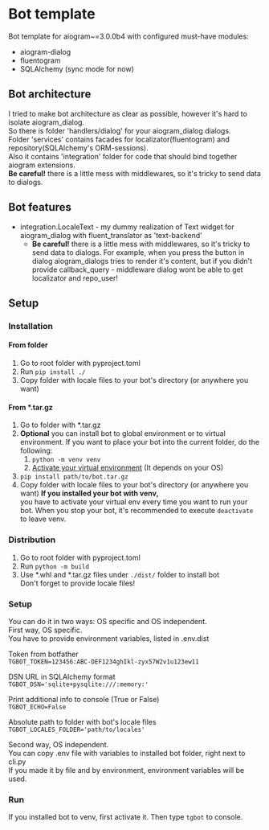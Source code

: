 # Bot template
Bot template for aiogram~=3.0.0b4 with configured must-have modules:
- aiogram-dialog
- fluentogram
- SQLAlchemy (sync mode for now)

## Bot architecture
I tried to make bot architecture as clear as possible, however it's hard to isolate aiogram_dialog.  
So there is folder 'handlers/dialog' for your aiogram_dialog dialogs.  
Folder 'services' contains facades for localizator(fluentogram) and repository(SQLAlchemy's ORM-sessions).  
Also it contains 'integration' folder for code that should bind together aiogram extensions.  
__Be careful!__ there is a little mess with middlewares, so it's tricky to send data to dialogs.

## Bot features
- integration.LocaleText - my dummy realization of Text widget for aiogram_dialog with fluent_translator as 'text-backend'
    - __Be careful!__ there is a little mess with middlewares, so it's tricky to send data to dialogs. For example, when you press the button in dialog aiogram_dialogs tries to render it's content, but if you didn't provide callback_query - middleware dialog wont be able to get localizator and repo_user!
## Setup

### Installation

#### From folder
1. Go to root folder with pyproject.toml
2. Run `pip install ./`
4. Copy folder with locale files to your bot's directory (or anywhere you want)
#### From *.tar.gz
1. Go to folder with *.tar.gz
2. __Optional__ you can install bot to global environment or to virtual environment. If you want to place your bot into the current folder, do the following:  
    1. `python -m venv venv`
    2. [Activate your virtual environment](https://docs.python.org/3/tutorial/venv.html#:~:text=Once%20you%E2%80%99ve%20created%20a%20virtual%20environment%2C%20you%20may%20activate%20it.) (It depends on your OS)
3. `pip install path/to/bot.tar.gz`
4. Copy folder with locale files to your bot's directory (or anywhere you want)
__If you installed your bot with venv,__  
you have to activate your virtual env every time you want to run your bot.
When you stop your bot, it's recommended to execute `deactivate` to leave venv.

### Distribution
1. Go to root folder with pyproject.toml
2. Run `python -m build`
3. Use *.whl and *.tar.gz files under `./dist/` folder to install bot  
Don't forget to provide locale files!

### Setup
You can do it in two ways: OS specific and OS independent.  
First way, OS specific.  
You have to provide environment variables, listed in .env.dist  
  
Token from botfather  
`TGBOT_TOKEN=123456:ABC-DEF1234ghIkl-zyx57W2v1u123ew11` 
  
DSN URL in SQLAlchemy format  
`TGBOT_DSN='sqlite+pysqlite:///:memory:'`  
  
Print additional info to console (True or False)  
`TGBOT_ECHO=False`  
  
Absolute path to folder with bot's locale files  
`TGBOT_LOCALES_FOLDER='path/to/locales'`  
  
Second way, OS independent.  
You can copy .env file with variables to installed bot folder, right next to cli.py  
If you made it by file and by environment, environment variables will be used. 


### Run
If you installed bot to venv, first activate it.
Then type `tgbot` to console.
